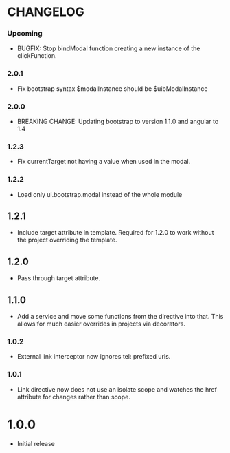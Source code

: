 # CHANGELOG

### Upcoming

* BUGFIX: Stop bindModal function creating a new instance of the clickFunction.

### 2.0.1

* Fix bootstrap syntax $modalInstance should be $uibModalInstance

### 2.0.0

* BREAKING CHANGE: Updating bootstrap to version 1.1.0 and angular to 1.4

### 1.2.3

* Fix currentTarget not having a value when used in the modal.

### 1.2.2

* Load only ui.bootstrap.modal instead of the whole module

## 1.2.1

* Include target attribute in template. Required for 1.2.0 to work without the project overriding the template.

## 1.2.0

* Pass through target attribute.

## 1.1.0

* Add a service and move some functions from the directive into that. This allows for much easier overrides in projects via decorators.

### 1.0.2

* External link interceptor now ignores tel: prefixed urls. 

### 1.0.1

* Link directive now does not use an isolate scope and watches the href attribute for changes rather than scope.

# 1.0.0

* Initial release
